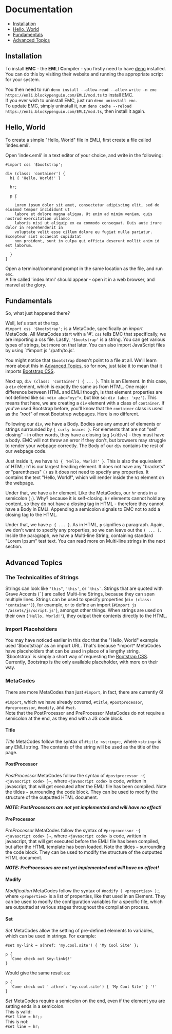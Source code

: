 Documentation
=============

- [Installation](#installation)
- [Hello, World](#hello-world)
- [Fundamentals](#fundamentals)
- [Advanced Topics](#advanced-topics)

## Installation
To install **EMC** - the **EM**LI **C**ompiler - you firstly need to have [deno](https://deno.land) installed. You can do this by visiting their website and running the appropriate script for your system.

You then need to run `deno install --allow-read --allow-write -n emc https://emli.blockypenguin.com/EMLI/mod.ts` to install EMC.
<br>
If you ever wish to uninstall EMC, just run `deno uninstall emc`.
<br>
To update EMC, simply uninstall it, run `deno cache --reload https://emli.blockypenguin.com/EMLI/mod.ts`, then install it again.

## Hello, World
To create a simple "Hello, World" file in EMLI, first create a file called 'index.emli'.

Open 'index.emli' in a text editor of your choice, and write in the following:
```
#import css '$bootstrap';

div (class: 'container') {
  h1 { 'Hello, World!' }

  hr;

  p {
    `
    Lorem ipsum dolor sit amet, consectetur adipiscing elit, sed do eiusmod tempor incididunt ut
    labore et dolore magna aliqua. Ut enim ad minim veniam, quis nostrud exercitation ullamco
    laboris nisi ut aliquip ex ea commodo consequat. Duis aute irure dolor in reprehenderit in
    voluptate velit esse cillum dolore eu fugiat nulla pariatur. Excepteur sint occaecat cupidatat
    non proident, sunt in culpa qui officia deserunt mollit anim id est laborum.
    `
  }
}
```

Open a terminal/command prompt in the same location as the file, and run `emc`.
<br>
A file called 'index.html' should appear - open it in a web browser, and marvel at the glory.

## Fundamentals
So, what just happened there?

Well, let's start at the top.
<br>
`#import css '$bootstrap';` is a MetaCode, specifically an *import* MetaCode. All MetaCodes start with a '#'. `css` tells EMC that specifically, we are importing a css file. Lastly, `'$bootstrap'` is a string. You can get various types of strings, but more on that later. You can also import JavaScript files by using `#import js './path/to.js'.

You might notice that `$bootstrap` doesn't point to a file at all. We'll learn more about this in [Advanced Topics](advanced-topics), so for now, just take it to mean that it imports [Bootstrap CSS](https://getbootstrap.com/).

Next up, `div (class: 'container') { ... }`. This is an Element. In this case, a `div` element, which is exactly the same as from HTML. One major difference between HTML and EMLI though, is that element properties are not defined like so: `<div abc="xyz">`, but like so: `div (abc: 'xyz')`. This means that here, we are creating a `div` element with a class of `container`. If you've used Bootstrap before, you'll know that the `container` class is used as the *"root"* of most Bootstrap webpages. Here is no different.

Following our `div`, we have a Body. Bodies are any amount of elements or strings surrounded by `{ curly braces }`. For elements that are not "self closing" - in other words, they have a closing tag (`</div>`) - they must have a body. EMC will not throw an error if they don't, but browsers may struggle to render your webpage correctly. The Body of our `div` contains the rest of our webpage code.

Just inside it, we have `h1 { 'Hello, World!' }`. This is also the equivalent of HTML: h1 is our largest heading element. It does not have any "brackets" or "parentheses" `()` as it does not need to specify any properties. It contains the text "Hello, World!", which will render inside the `h1` element on the webpage.

Under that, we have a `hr` element. Like the MetaCodes, our `hr` ends in a semicolon (`;`). Why? because it is self-closing. `hr` elements cannot hold any content, so they do not have a closing tag in HTML - therefore they cannot have a Body in EMLI. Appending a semicolon signals to EMC not to add a closing tag to the HTML.

Under that, we have `p { ... }`. As in HTML, `p` signifies a paragraph. Again, we don't want to specify any properties, so we can leave out the `( ... )`. Inside the paragraph, we have a Multi-line String, containing standard "Lorem Ipsum" test text. You can read more on Multi-line strings in the next section.

## Advanced Topics
### The Technicalities of Strings
Strings can look like `"this"`, `'this'`, or ``` `this` ```. Strings that are quoted with Grave Accents (``` ` ```) are called Multi-line Strings, because they can span multiple lines. Strings can be used to specify properties (`div (class: 'container')`), for example, or to define an import (`#import js '/assets/js/script.js'`), amongst other things. When strings are used on their own (`'Hello, World!'`), they output their contents directly to the HTML.

### Import Placeholders
You may have noticed earlier in this doc that the "Hello, World" example used '$bootstrap' as an import URL. That's because *import* MetaCodes have placeholders that can be used in place of a lengthy string. `$bootstrap` is simply a short way of requesting the [Bootstrap CSS](https://getbootstrap.com/). Currently, Bootstrap is the only available placeholder, with more on their way.

### MetaCodes
There are more MetaCodes than just `#import`, in fact, there are currently 6!

`#import`, which we have already covered, `#title`, `#postprocessor`, `#preprocessor`, `#modify`, and `#set`.
<br>
Note that the PostProcessor and PreProcessor MetaCodes do not require a semicolon at the end, as they end with a JS code block.

#### Title
*Title* MetaCodes follow the syntax of `#title <string>;`, where `<string>` is any EMLI string. The contents of the string will be used as the title of the page.

#### PostProcessor
*PostProcessor* MetaCodes follow the syntax of `#postprocessor ~{ <javascript code> }~`, where `<javascript code>` is code, written in javascript, that will get executed after the EMLI file has been compiled. Note the tildes `~` surrounding the code block. They can be used to modify the structure of the outputted HTML document.

***NOTE: PostProcessors are not yet implemented and will have no effect!***

#### PreProcessor
*PreProcessor* MetaCodes follow the syntax of `#preprocessor ~{ <javascript code> }~`, where `<javascript code>` is code, written in javascript, that will get executed before the EMLI file has been compiled, but after the HTML template has been loaded. Note the tildes `~` surrounding the code block. They can be used to modify the structure of the outputted HTML document.

***NOTE: PreProcessors are not yet implemented and will have no effect!***

#### Modify
*Modification* MetaCodes follow the syntax of `#modify ( <properties> );`, where `<properties>` is a list of properties, like that used in an Element. They can be used to modify the configuration variables for a specific file, which are outputted at various stages throughout the compilation process.

#### Set
*Set* MetaCodes allow the setting of pre-defined elements to variables, which can be used in strings. For example:
```
#set my-link = a(href: 'my.cool.site') { 'My Cool Site' };

p {
  'Come check out $my-link$!'
}
```

Would give the same result as:

```
p {
  'Come check out ' a(href: 'my.cool.site') { 'My Cool Site' } '!'
}
```

*Set* MetaCodes require a semicolon on the end, even if the element you are setting ends in a semicolon.
<br>
This is valid:
<br>
`#set line = hr;;`
<br>
This is not:
<br>
`#set line = hr;`
